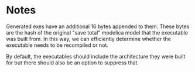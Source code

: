 # Notes

Generated exes have an additional 16 bytes appended to them. These bytes are
the hash of the original "save total" modelica model that the executable was
built from. In this way, we can efficiently determine whether the executable
needs to be recompiled or not.

By default, the executables should include the architecture they were built for
but there should also be an option to suppress that.
